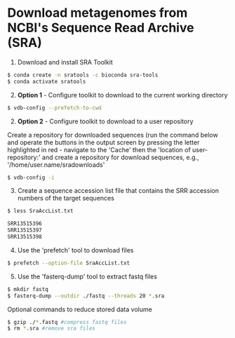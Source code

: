 # Download metagenomes from NCBI's Sequence Read Archive (SRA)

1. Download and install SRA Toolkit 

```bash
$ conda create -n sratools -c bioconda sra-tools
$ conda activate sratools
```

2. **Option 1** - Configure toolkit to download to the current working directory

```bash
$ vdb-config --prefetch-to-cwd
```

2. **Option 2** - Configure toolkit to download to a user repository

Create a repository for downloaded sequences (run the command below and operate the buttons in the output screen by pressing the letter highlighted in red - navigate to the 'Cache' then the 'location of user-repository:' and create a repository for download sequences, e.g., '/home/user.name/sradownloads'

```bash
$ vdb-config -i
```

3. Create a sequence accession list file that contains the SRR accession numbers of the target sequences

```bash
$ less SraAccList.txt

SRR13515396	
SRR13515397	
SRR13515398	
```

4. Use the 'prefetch' tool to download files

```bash
$ prefetch --option-file SraAccList.txt
```

5. Use the 'fasterq-dump' tool to extract fastq files

```bash
$ mkdir fastq
$ fasterq-dump --outdir ./fastq --threads 20 *.sra
```

Optional commands to reduce stored data volume

```bash
$ gzip ./*.fastq #compress fastq files
$ rm *.sra #remove sra files
```
